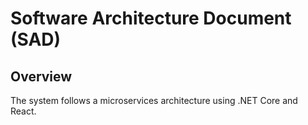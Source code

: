 # Software Architecture Document (SAD)

## Overview
The system follows a microservices architecture using .NET Core and React.